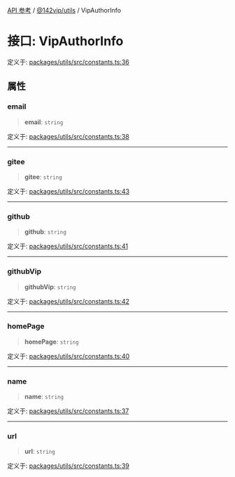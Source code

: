 [API 参考](../../../packages.md) / [@142vip/utils](../index.md) / VipAuthorInfo

# 接口: VipAuthorInfo

定义于: [packages/utils/src/constants.ts:36](https://github.com/142vip/core-x/blob/293ce1057e8ca17514533d1e98d7acd05ef45b34/packages/utils/src/constants.ts#L36)

## 属性

### email

> **email**: `string`

定义于: [packages/utils/src/constants.ts:38](https://github.com/142vip/core-x/blob/293ce1057e8ca17514533d1e98d7acd05ef45b34/packages/utils/src/constants.ts#L38)

***

### gitee

> **gitee**: `string`

定义于: [packages/utils/src/constants.ts:43](https://github.com/142vip/core-x/blob/293ce1057e8ca17514533d1e98d7acd05ef45b34/packages/utils/src/constants.ts#L43)

***

### github

> **github**: `string`

定义于: [packages/utils/src/constants.ts:41](https://github.com/142vip/core-x/blob/293ce1057e8ca17514533d1e98d7acd05ef45b34/packages/utils/src/constants.ts#L41)

***

### githubVip

> **githubVip**: `string`

定义于: [packages/utils/src/constants.ts:42](https://github.com/142vip/core-x/blob/293ce1057e8ca17514533d1e98d7acd05ef45b34/packages/utils/src/constants.ts#L42)

***

### homePage

> **homePage**: `string`

定义于: [packages/utils/src/constants.ts:40](https://github.com/142vip/core-x/blob/293ce1057e8ca17514533d1e98d7acd05ef45b34/packages/utils/src/constants.ts#L40)

***

### name

> **name**: `string`

定义于: [packages/utils/src/constants.ts:37](https://github.com/142vip/core-x/blob/293ce1057e8ca17514533d1e98d7acd05ef45b34/packages/utils/src/constants.ts#L37)

***

### url

> **url**: `string`

定义于: [packages/utils/src/constants.ts:39](https://github.com/142vip/core-x/blob/293ce1057e8ca17514533d1e98d7acd05ef45b34/packages/utils/src/constants.ts#L39)
